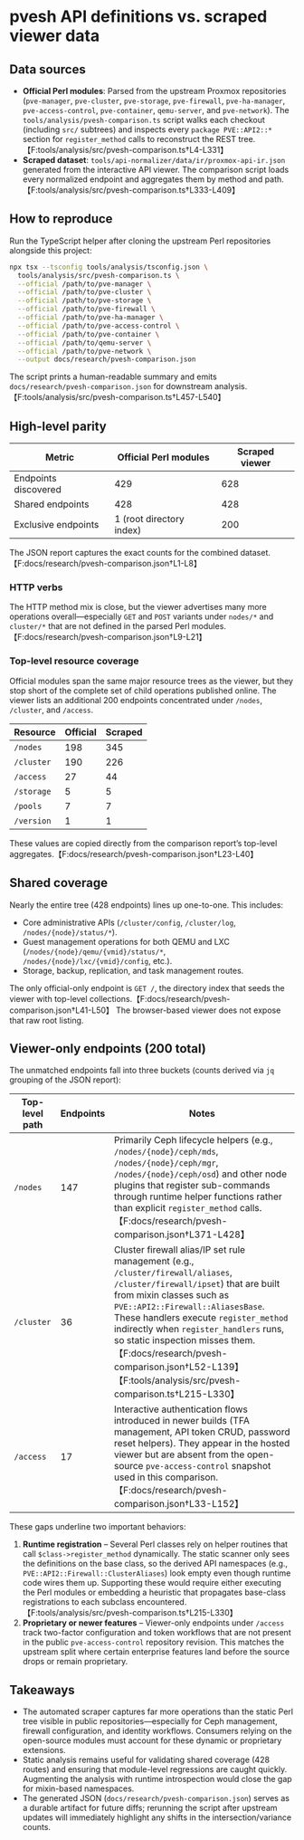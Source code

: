 # pvesh API definitions vs. scraped viewer data

## Data sources
- **Official Perl modules**: Parsed from the upstream Proxmox repositories (`pve-manager`, `pve-cluster`, `pve-storage`, `pve-firewall`, `pve-ha-manager`, `pve-access-control`, `pve-container`, `qemu-server`, and `pve-network`). The `tools/analysis/pvesh-comparison.ts` script walks each checkout (including `src/` subtrees) and inspects every `package PVE::API2::*` section for `register_method` calls to reconstruct the REST tree.【F:tools/analysis/src/pvesh-comparison.ts†L4-L331】
- **Scraped dataset**: `tools/api-normalizer/data/ir/proxmox-api-ir.json` generated from the interactive API viewer. The comparison script loads every normalized endpoint and aggregates them by method and path.【F:tools/analysis/src/pvesh-comparison.ts†L333-L409】

## How to reproduce
Run the TypeScript helper after cloning the upstream Perl repositories alongside this project:

```bash
npx tsx --tsconfig tools/analysis/tsconfig.json \
  tools/analysis/src/pvesh-comparison.ts \
  --official /path/to/pve-manager \
  --official /path/to/pve-cluster \
  --official /path/to/pve-storage \
  --official /path/to/pve-firewall \
  --official /path/to/pve-ha-manager \
  --official /path/to/pve-access-control \
  --official /path/to/pve-container \
  --official /path/to/qemu-server \
  --official /path/to/pve-network \
  --output docs/research/pvesh-comparison.json
```

The script prints a human-readable summary and emits `docs/research/pvesh-comparison.json` for downstream analysis.【F:tools/analysis/src/pvesh-comparison.ts†L457-L540】

## High-level parity
| Metric | Official Perl modules | Scraped viewer |
| --- | --- | --- |
| Endpoints discovered | 429 | 628 |
| Shared endpoints | 428 | 428 |
| Exclusive endpoints | 1 (root directory index) | 200 |

The JSON report captures the exact counts for the combined dataset.【F:docs/research/pvesh-comparison.json†L1-L8】

### HTTP verbs
The HTTP method mix is close, but the viewer advertises many more operations overall—especially `GET` and `POST` variants under `nodes/*` and `cluster/*` that are not defined in the parsed Perl modules.【F:docs/research/pvesh-comparison.json†L9-L21】

### Top-level resource coverage
Official modules span the same major resource trees as the viewer, but they stop short of the complete set of child operations published online. The viewer lists an additional 200 endpoints concentrated under `/nodes`, `/cluster`, and `/access`.

| Resource | Official | Scraped |
| --- | --- | --- |
| `/nodes` | 198 | 345 |
| `/cluster` | 190 | 226 |
| `/access` | 27 | 44 |
| `/storage` | 5 | 5 |
| `/pools` | 7 | 7 |
| `/version` | 1 | 1 |

These values are copied directly from the comparison report’s top-level aggregates.【F:docs/research/pvesh-comparison.json†L23-L40】

## Shared coverage
Nearly the entire tree (428 endpoints) lines up one-to-one. This includes:
- Core administrative APIs (`/cluster/config`, `/cluster/log`, `/nodes/{node}/status/*`).
- Guest management operations for both QEMU and LXC (`/nodes/{node}/qemu/{vmid}/status/*`, `/nodes/{node}/lxc/{vmid}/config`, etc.).
- Storage, backup, replication, and task management routes.

The only official-only endpoint is `GET /`, the directory index that seeds the viewer with top-level collections.【F:docs/research/pvesh-comparison.json†L41-L50】 The browser-based viewer does not expose that raw root listing.

## Viewer-only endpoints (200 total)
The unmatched endpoints fall into three buckets (counts derived via `jq` grouping of the JSON report):

| Top-level path | Endpoints | Notes |
| --- | --- | --- |
| `/nodes` | 147 | Primarily Ceph lifecycle helpers (e.g., `/nodes/{node}/ceph/mds`, `/nodes/{node}/ceph/mgr`, `/nodes/{node}/ceph/osd`) and other node plugins that register sub-commands through runtime helper functions rather than explicit `register_method` calls.【F:docs/research/pvesh-comparison.json†L371-L428】 |
| `/cluster` | 36 | Cluster firewall alias/IP set rule management (e.g., `/cluster/firewall/aliases`, `/cluster/firewall/ipset`) that are built from mixin classes such as `PVE::API2::Firewall::AliasesBase`. These handlers execute `register_method` indirectly when `register_handlers` runs, so static inspection misses them.【F:docs/research/pvesh-comparison.json†L52-L139】【F:tools/analysis/src/pvesh-comparison.ts†L215-L330】 |
| `/access` | 17 | Interactive authentication flows introduced in newer builds (TFA management, API token CRUD, password reset helpers). They appear in the hosted viewer but are absent from the open-source `pve-access-control` snapshot used in this comparison.【F:docs/research/pvesh-comparison.json†L33-L152】 |

These gaps underline two important behaviors:
1. **Runtime registration** – Several Perl classes rely on helper routines that call `$class->register_method` dynamically. The static scanner only sees the definitions on the base class, so the derived API namespaces (e.g., `PVE::API2::Firewall::ClusterAliases`) look empty even though runtime code wires them up. Supporting these would require either executing the Perl modules or embedding a heuristic that propagates base-class registrations to each subclass encountered.【F:tools/analysis/src/pvesh-comparison.ts†L215-L330】
2. **Proprietary or newer features** – Viewer-only endpoints under `/access` track two-factor configuration and token workflows that are not present in the public `pve-access-control` repository revision. This matches the upstream split where certain enterprise features land before the source drops or remain proprietary.

## Takeaways
- The automated scraper captures far more operations than the static Perl tree visible in public repositories—especially for Ceph management, firewall configuration, and identity workflows. Consumers relying on the open-source modules must account for these dynamic or proprietary extensions.
- Static analysis remains useful for validating shared coverage (428 routes) and ensuring that module-level regressions are caught quickly. Augmenting the analysis with runtime introspection would close the gap for mixin-based namespaces.
- The generated JSON (`docs/research/pvesh-comparison.json`) serves as a durable artifact for future diffs; rerunning the script after upstream updates will immediately highlight any shifts in the intersection/variance counts.
